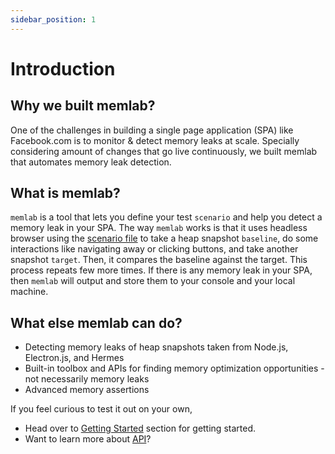 ```yaml
---
sidebar_position: 1
---
```


# Introduction

## Why we built memlab?

One of the challenges in building a single page application (SPA) like Facebook.com is to monitor & detect memory leaks at scale. Specially considering amount of changes that go live continuously, we built memlab that automates memory leak detection.

## What is memlab?
`memlab` is a tool that lets you define your test `scenario` and help you detect a memory leak in your SPA.
The way `memlab` works is that it uses headless browser using the [scenario file](docs/api/scenario) to take a heap snapshot `baseline`,
do some interactions like navigating away or clicking buttons, and take another snapshot `target`.
Then, it compares the baseline against the target. This process repeats few more times.
If there is any memory leak in your SPA, then `memlab` will output and store them to your console and your local machine.

## What else memlab can do?
- Detecting memory leaks of heap snapshots taken from Node.js, Electron.js, and Hermes
- Built-in toolbox and APIs for finding memory optimization opportunities  - not necessarily memory leaks
- Advanced memory assertions

If you feel curious to test it out on your own,
- Head over to [Getting Started](/docs/getting-started) section for getting started.
- Want to learn more about [API](/docs/)?
